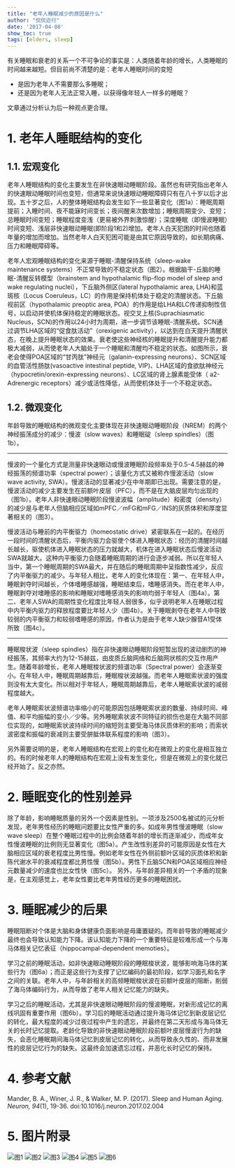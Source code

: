```yaml
---
title: "老年人睡眠减少的原因是什么"
author: "侃侃迩行"
date: '2017-04-08'
show_toc: true
tags: [elders, sleep]
---
```


有关睡眠和衰老的关系一个不可争论的事实是：人类随着年龄的增长，人类睡眠的时间越来越短。但目前尚不清楚的是：老年人睡眠时间的变短

- 是因为老年人不需要那么多睡眠；
- 还是因为老年人无法正常入睡，以获得像年轻人一样多的睡眠？

文章通过分析认为后一种观点更合理。

# 1. 老年人睡眠结构的变化
## 1.1. 宏观变化

老年人睡眠结构的变化主要发生在非快速眼动睡眠阶段。虽然也有研究指出老年人的快速眼动睡眠时间也变短，但通常来说快速眼动睡眠障碍只有在八十岁以后才出现。五十岁之后，人的整体睡眠结构会发生如下一些显著变化（图1a）：睡眠周期提前；入睡时间、夜不能寐时间变长；夜间醒来次数增加；睡眠周期变少、变短；总睡眠时间变短；睡眠程度变浅（更易被外界刺激惊醒）；深度睡眠（即慢波睡眠）时间变短、浅层非快速眼动睡眠(即阶段1和2)增加。老年人白天犯困的时间也随着年量的增加而增加。当然老年人白天犯困可能是由其它原因导致的，如长期病痛、压力和睡眠障碍等。

老年人宏观睡眠结构的变化来源于睡眠-清醒保持系统（sleep-wake maintenance systems）不正常导致的不稳定状态（图2）。根据脑干-丘脑的睡眠-清醒反转模型（brainstem and hypothalamic flip-flop model of sleep and wake regulating nuclei），下丘脑外侧区(lateral hypothalamic area, LHA)和蓝斑核（Locus Coeruleus，LC）的作用是保持机体处于稳定的清醒状态。下丘脑视前区（hypothalamic preoptic area, POA）的作用是给LHA和LC传递抑制性信号，以启动并使机体保持稳定的睡眠状态。视交叉上核(Suprachiasmatic Nucleus，SCN)的作用以24小时为周期，进一步调节该睡眠-清醒系统。SCN通过调节LHA区域的“促食肽活动”（orexigenic activity），以达到在白天提升清醒状态，在晚上提升睡眠状态的效果。衰老使这些神经核的睡眠提升和清醒提升能力都极大减弱，从而使老年人大脑处于一个睡眠和清醒均不稳定的状态。如图所示，衰老会使得POA区域的“甘丙肽”神经元（galanin-expressing neurons）、SCN区域的血管活性肠肽(vasoactive intestinal peptide, VIP)、LHA区域的食欲肽神经元（hypocretin/orexin-expressing neurons）、LC区域的肾上腺素能受体（ a2-Adrenergic receptors）减少或活性降低，从而使机体处于一个不稳定状态。

## 1.2. 微观变化

年龄导致的睡眠结构的微观变化主要体现在非快速眼动睡眠阶段（NREM）的两个神经振荡成分的减少：慢波（slow waves）和睡眠碇（sleep spindles）（图1b）。

---

慢波的一个量化方式是测量非快速眼动或慢波睡眠阶段频率处于0.5-4.5赫兹的神经振荡的频谱功率（spectral power）；该量化方式又被称作慢波活动（slow wave activity, SWA）。慢波活动的显著减少在中年期即已出现。需要注意的是，慢波活动的减少主要发生在前额叶皮层（PFC），而不是在大脑皮层均匀出现的（图1b）。老年人非快速眼动睡眠阶段慢波波幅（amplitude）和密度（density）的减少是与老年人但脑相应区域如mPFC／mFG和mFG／INS的灰质体积和厚度显著相关的（图3）。

慢波活动与睡前的内平衡驱力（homeostatic drive）紧密联系在一起的。在经历一段时间的清醒状态后，平衡内驱力会驱使个体进入睡眠状态：经历的清醒时间越长越长，驱使机体进入睡眠状态的压力就越大，机体在进入睡眠状态后慢波活动SWA就越大。这种内平衡驱力会随着睡眠周期的进行会逐步减弱。所以在年轻人当中，第一个睡眠周期的SWA最大，并在随后的睡眠周期中呈指数性减少，反应了内平衡驱力的减少。与年轻人相比，老年人的变化体现在：第一、在年轻人中，睡眠剥夺时间越长，个体嗜睡感越强，睡眠结束后，嗜睡感消失。而在老年人中，睡眠剥夺对嗜睡感的影响和睡眠对嗜睡感消失的影响均弱于年轻人（图4a）。第二、老年人SWA的周期性变化程度比年轻人弱很多，似乎说明老年人在睡眠过程中内平衡内驱力的释放程度要比年轻人少（图4b）。关于睡眠剥夺在老年人中导致较弱的内平衡驱力和较弱嗜睡感的原因，作者认为是由于老年人缺少腺苷A1受体所致（图4c）。

---

睡眠梭状波（sleep spindles）指在非快速眼动睡眠阶段短暂出现的波动剧烈的神经振荡，其频率大约为12-15赫兹，由皮质丘脑网络和丘脑网状核的交互作用产生。随着年龄增长，老年人睡眠梭状波的频谱功率（Spectral power）会逐渐变小。在年轻人中，睡眠周期越靠后，睡眠梭状波越强。而老年人睡眠索状波的强度则没有太大变化。所以相对于年轻人，睡眠周期越靠后，老年人睡眠索状波的减弱程度越大。

老年人睡眠索状波频谱功率缩小的可能原因包括睡眠索状波的数量、持续时间、峰值、和平均振幅的变小／少等。另外睡眠索状波不同特征的损伤也是在大脑不同部位实现的，如睡眠索状波持续时间的缩短则主要受海马体灰质体积的影响；而索状波密度和振幅的衰减则主要受胼胝体联系程度的影响（图3）。

另外需要说明的是，老年人睡眠结构在宏观上的变化和在微观上的变化是相互独立的。有的时候老年人的睡眠结构在宏观上没有发生变化，但是在微观上的变化就已经开始了。反之亦然。

# 2. 睡眠变化的性别差异

除了年龄，影响睡眠质量的另外一个因素是性别。一项涉及2500名被试的元分析发现，老年男性经历的睡眠问题要比女性严重的多。如成年男性慢波睡眠（slow wave sleep）在整个睡眠过程中的比例会随着年龄的增长而逐渐减少，而成年女性慢波睡眠的比例则无显著变化（图5a）。产生改性别差异的可能原因是女性在大脑相应区域的衰老程度比男性慢。例如老年女性在外侧前额叶区域的灰质体积和新陈代谢水平的衰减程度都比男性慢（图5b）。男性下丘脑SCN和POA区域相应神经元数量减少的速度也比女性快（图5c）。
另外，与年龄差异相关的一个矛盾的现象是，在主观感觉上，老年女性要比老年男性经历更多的睡眠困扰。

# 3. 睡眠减少的后果

睡眠阻断对个体是大脑和身体健康负面影响是毋庸置疑的。而年龄导致的睡眠减少最终也会导致认知能力下降。该认知能力下降的一个重要特征是较难形成一个与海马体相关记忆表征（hippocampal-dependent memoties）。

学习之前的睡眠活动，如非快速眼动睡眠阶段的睡眠梭状波，能够影响海马体的某些行为（图6a）；而正是这些行为支撑了记忆编码的最初阶段，如学习面孔和名字之间的关联。老年人中，与年龄相关的高频睡眠梭状波在前额叶皮层的阻断，削弱了海马体编码行为，从而导致了老年人相关记忆能力的缺失。

学习之后的睡眠活动，尤其是非快速眼动睡眠阶段的慢波睡眠，对新形成记忆的离线巩固有重要作用（图6b）。学习后的睡眠活动通过提升海马体记忆到新皮层记忆的转化，最大程度的减少过夜过程中产生的遗忘，并最终在第二天形成与海马体无关的长时记忆提取。老龄化导致的非快速眼动睡眠阶段前额叶皮层慢波行为的缺失，会恶化睡眠期间海马体记忆到皮层记忆的转化，从而导致永久性的、而非发展性的皮层记忆行为的缺失。这最终会加速遗忘过程，并恶化长时记忆的保持。

# 4. 参考文献

Mander, B. A., Winer, J. R., & Walker, M. P. (2017). Sleep and Human Aging. *Neuron, 94*(1), 19-36. doi:10.1016/j.neuron.2017.02.004

# 5. 图片附录

![图1](https://webimages.netlify.com/1-s2.0-S0896627317300880-fig-1.jpeg)
![图2](https://webimages.netlify.com/1-s2.0-S0896627317300880-fig-4.jpeg)
![图3](https://webimages.netlify.com/1-s2.0-S0896627317300880-fig-5.jpeg)
![图4](https://webimages.netlify.com/1-s2.0-S0896627317300880-fig-2.jpeg)
![图5](https://webimages.netlify.com/1-s2.0-S0896627317300880-fig-3.jpeg)
![图6](https://webimages.netlify.com/1-s2.0-S0896627317300880-fig-6.jpeg)
